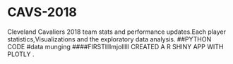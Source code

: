 # CAVS-2018
Cleveland Cavaliers 2018 team stats and performance updates.Each player statistics,Visualizations and the exploratory data analysis.
##PYTHON CODE 
#data munging
####FIRSTllllmjolllll
CREATED A  R SHINY APP WITH PLOTLY .
